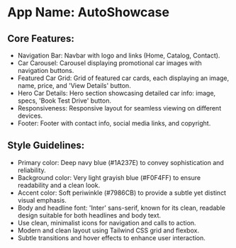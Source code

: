 # **App Name**: AutoShowcase

## Core Features:

- Navigation Bar: Navbar with logo and links (Home, Catalog, Contact).
- Car Carousel: Carousel displaying promotional car images with navigation buttons.
- Featured Car Grid: Grid of featured car cards, each displaying an image, name, price, and 'View Details' button.
- Hero Car Details: Hero section showcasing detailed car info: image, specs, 'Book Test Drive' button.
- Responsiveness: Responsive layout for seamless viewing on different devices.
- Footer: Footer with contact info, social media links, and copyright.

## Style Guidelines:

- Primary color: Deep navy blue (#1A237E) to convey sophistication and reliability.
- Background color: Very light grayish blue (#F0F4FF) to ensure readability and a clean look.
- Accent color: Soft periwinkle (#7986CB) to provide a subtle yet distinct visual emphasis.
- Body and headline font: 'Inter' sans-serif, known for its clean, readable design suitable for both headlines and body text.
- Use clean, minimalist icons for navigation and calls to action.
- Modern and clean layout using Tailwind CSS grid and flexbox.
- Subtle transitions and hover effects to enhance user interaction.